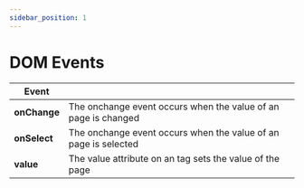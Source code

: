 ```yaml
---
sidebar_position: 1
---
```


# DOM Events

| Event      |                 |
| ------------- |:-------------|
| **onChange**     | The onchange event occurs when the value of an page is changed       |
| **onSelect**     | The onchange event occurs when the value of an page is selected      |
| **value**        | The value attribute on an tag sets the value of the page             |s